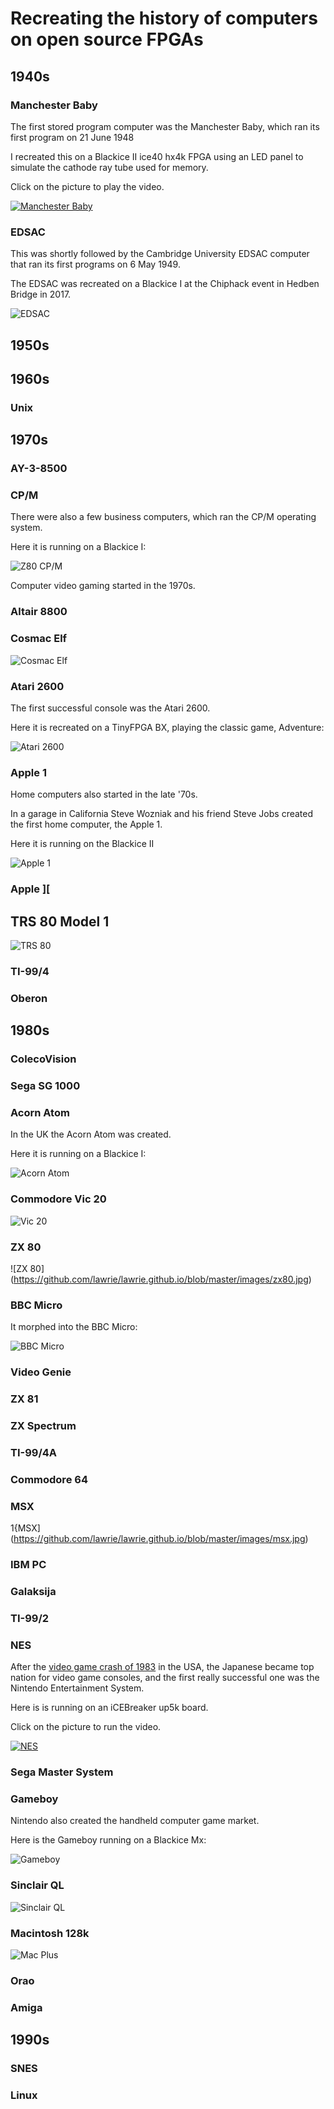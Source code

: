 # Recreating the history of computers on open source FPGAs

## 1940s

### Manchester Baby

The first stored program computer was the Manchester Baby, which ran its first program on 21 June 1948

I recreated this on a Blackice II ice40 hx4k FPGA using an LED panel to simulate the cathode ray tube used for memory.

Click on the picture to play the video.

[![Manchester Baby](https://img.youtube.com/vi/effNf-3IUxI/maxresdefault.jpg)](https://youtu.be/effNf-3IUxI)

### EDSAC

This was shortly followed by the Cambridge University EDSAC computer that ran its first programs on 6 May 1949.

The EDSAC was recreated on a Blackice I at the Chiphack event in Hedben Bridge in 2017.

![EDSAC](https://forum.mystorm.uk/uploads/default/original/1X/06f400766b3d9dcd25ddae3ebd5c717d019a5bde.jpg)

## 1950s

## 1960s

### Unix

## 1970s

### AY-3-8500

### CP/M

There were also a few business computers, which ran the CP/M operating system.

Here it is running on a Blackice I:

![Z80 CP/M](https://forum.mystorm.uk/uploads/default/optimized/1X/6d04177eeb90596499a6d95ee2d38f7021262a2d_1_690x388.jpg)

Computer video gaming started in the 1970s. 

### Altair 8800

### Cosmac Elf

![Cosmac Elf](https://github.com/lawrie/lawrie.github.io/blob/master/images/elf.jpg)

### Atari 2600

The first successful console was the Atari 2600.

Here it is recreated on a TinyFPGA BX, playing the classic game, Adventure:

![Atari 2600](https://discourse.tinyfpga.com/uploads/default/optimized/1X/8485400779b614afa54cd73240bf407e695ea9db_1_690x388.jpeg)

### Apple 1

Home computers also started in the late '70s.

In a garage in California Steve Wozniak and his friend Steve Jobs created the first home computer, the Apple 1.

Here it is running on the Blackice II

![Apple 1](https://forum.mystorm.uk/uploads/default/optimized/1X/30a7f0a7317b2d90bc4d567d49f40b7d0b2b2699_1_690x388.jpg)

### Apple ][

## TRS 80 Model 1

![TRS 80](https://github.com/lawrie/lawrie.github.io/blob/master/images/trs80.jpg)

### TI-99/4

### Oberon

## 1980s

### ColecoVision

### Sega SG 1000

### Acorn Atom

In the UK the Acorn Atom was created.

Here it is running on a Blackice I:

![Acorn Atom](https://forum.mystorm.uk/uploads/default/optimized/1X/88c46ab2f572671a8d78785c52ef7854e82ecd35_1_666x500.JPG)

### Commodore Vic 20

![Vic 20](https://raw.githubusercontent.com/lawrie/lawrie.github.io/master/images/vic20.jpg)

### ZX 80

![ZX 80] (https://github.com/lawrie/lawrie.github.io/blob/master/images/zx80.jpg)

### BBC Micro

It morphed into the BBC Micro:

![BBC Micro](https://forum.mystorm.uk/uploads/default/optimized/1X/1e575514c44631988e209834fe7d4563b51fa5ab_1_666x500.JPG)

### Video Genie

### ZX 81

### ZX Spectrum

### TI-99/4A

### Commodore 64

### MSX

1{MSX](https://github.com/lawrie/lawrie.github.io/blob/master/images/msx.jpg)

### IBM PC

### Galaksija

### TI-99/2

### NES

After the [video game crash of 1983](https://en.wikipedia.org/wiki/Video_game_crash_of_1983) in the USA, the Japanese became top nation for video game consoles, and the first really successful one was the Nintendo Entertainment System.

Here is is running on an iCEBreaker up5k board.

Click on the picture to run the video.

[![NES](https://img.youtube.com/vi/vGUWMFvhPK4/maxresdefault.jpg)](https://youtu.be/vGUWMFvhPK4)

### Sega Master System

### Gameboy

Nintendo also created the handheld computer game market.

Here is the Gameboy running on a Blackice Mx:

![Gameboy](https://forum.mystorm.uk/uploads/default/optimized/1X/4f73c876fca2db08aa52ee44c2c81a9ed7149950_1_393x500.jpg)

### Sinclair QL

![Sinclair QL](https://github.com/lawrie/lawrie.github.io/blob/master/images/ql.jpg)

### Macintosh 128k

![Mac Plus](https://github.com/lawrie/lawrie.github.io/blob/master/images/macplus.jpg)

### Orao

### Amiga

## 1990s

### SNES

### Linux



